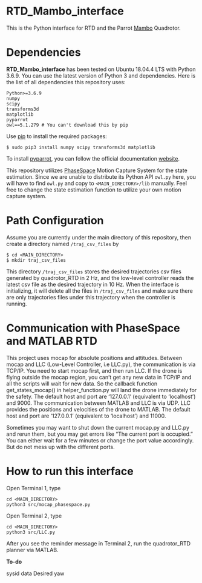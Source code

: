 # RTD_Mambo_interface

This is the Python interface for RTD and the Parrot [Mambo](https://www.parrot.com/us/drones/parrot-mambo-fpv) Quadrotor.


# Dependencies

**RTD_Mambo_interface** has been tested on Ubuntu 18.04.4 LTS with Python 3.6.9. You can use the latest version of Python 3 and dependencies. Here is the list of all dependencies this repository uses:
```
Python>=3.6.9
numpy
scipy
transforms3d
matplotlib
pyparrot
owl==5.1.279 # You can't download this by pip
```

Use [pip](https://pip.pypa.io/en/stable/) to install the required packages:
```
$ sudo pip3 install numpy scipy transforms3d matplotlib
```

To install [pyparrot](https://github.com/amymcgovern/pyparrot), you can follow the official documentation [website](https://pyparrot.readthedocs.io/en/latest/installation.html).

This repository utilizes [PhaseSpace](https://www.phasespace.com/) Motion Capture System for the state estimation. Since we are unable to distribute its Python API `owl.py` here, you will have to find `owl.py` and copy to `<MAIN_DIRECTORY>/lib` manually. Feel free to change the state estimation function to utilize your own motion capture system.


# Path Configuration

Assume you are currently under the main directory of this repository, then create a directory named `/traj_csv_files` by
```
$ cd <MAIN_DIRECTORY>
$ mkdir traj_csv_files
```

This directory `/traj_csv_files` stores the desired trajectories csv files generated by quadrotor_RTD in 2 Hz, and the low-level controller reads the latest csv file as the desired trajectory in 10 Hz. When the interface is initializing, it will delete all the files in `/traj_csv_files` and make sure there are only trajectories files under this trajectory when the controller is running.


# Communication with PhaseSpace and MATLAB RTD

This project uses mocap for absolute positions and attitudes. Between mocap and LLC (Low-Level Controller, i.e LLC.py), the communication is via TCP/IP. You need to start mocap first, and then run LLC. If the drone is flying outside the mocap region, you can’t get any new data in TCP/IP and all the scripts will wait for new data. So the callback function get_states_mocap() in helper_function.py will land the drone immediately for the safety. The default host and port are ‘127.0.0.1’ (equivalent to ‘localhost’) and 9000. The communication between MATLAB and LLC is via UDP. LLC provides the positions and velocities of the drone to MATLAB. The default host and port are ‘127.0.0.1’ (equivalent to ‘localhost’) and 11000.

Sometimes you may want to shut down the current mocap.py and LLC.py and rerun them, but you may get errors like “The current port is occupied.” You can either wait for a few minutes or change the port value accordingly. But do not mess up with the different ports.





# How to run this interface

Open Terminal 1, type
```
cd <MAIN_DIRECTORY>
python3 src/mocap_phasespace.py
```

Open Terminal 2, type
```
cd <MAIN_DIRECTORY>
python3 src/LLC.py
```

After you see the reminder message in Terminal 2, run the quadrotor_RTD planner via MATLAB.



**To-do**

sysid data
Desired yaw

